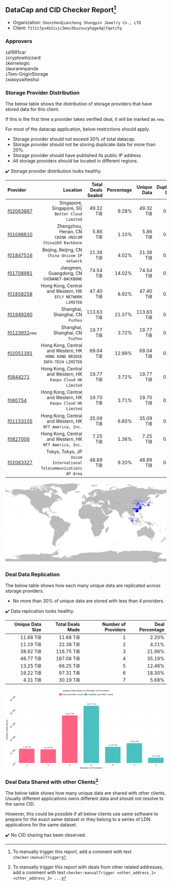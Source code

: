 ## DataCap and CID Checker Report[^1]
 - Organization: `ShenzhenQiancheng Shangpin Jewelry Co., LTD`
 - Client: `f172ifpx4b2ivjc3mov3busnuzyhqgedqlfqetzfq`
### Approvers
`1`a1991car<br/>`1`cryptowhizzard<br/>`1`kernelogic<br/>`1`laurarenpanda<br/>`1`Tom-OriginStorage<br/>`1`xiaoyuaiheshui

### Storage Provider Distribution
The below table shows the distribution of storage providers that have stored data for this client.

If this is the first time a provider takes verified deal, it will be marked as `new`.

For most of the datacap application, below restrictions should apply.
 - Storage provider should not exceed 30% of total datacap.
 - Storage provider should not be storing duplicate data for more than 20%.
 - Storage provider should have published its public IP address.
 - All storage providers should be located in different regions.

✔️ Storage provider distribution looks healthy.

| Provider                                                  |                                                                    Location | Total Deals Sealed | Percentage | Unique Data | Duplicate Deals |
| :-------------------------------------------------------- | --------------------------------------------------------------------------: | -----------------: | ---------: | ----------: | --------------: |
| [f02063867](https://filfox.info/en/address/f02063867)     |                         Singapore, Singapore, SG<br/>`Better Cloud Limited` |          49.32 TiB |      9.28% |   49.32 TiB |           0.00% |
| [f01098810](https://filfox.info/en/address/f01098810)     |                   Zhengzhou, Henan, CN<br/>`CHINA UNICOM China169 Backbone` |           5.86 TiB |      1.10% |    5.86 TiB |           0.00% |
| [f01847516](https://filfox.info/en/address/f01847516)     |                          Beijing, Beijing, CN<br/>`China Unicom IP network` |          21.38 TiB |      4.02% |   21.38 TiB |           0.00% |
| [f01708981](https://filfox.info/en/address/f01708981)     |                             Jiangmen, Guangdong, CN<br/>`CHINANET-BACKBONE` |          74.54 TiB |     14.02% |   74.54 TiB |           0.00% |
| [f01858258](https://filfox.info/en/address/f01858258)     |               Hong Kong, Central and Western, HK<br/>`EFLY NETWORK LIMITED` |          47.40 TiB |      8.92% |   47.40 TiB |           0.00% |
| [f01949260](https://filfox.info/en/address/f01949260)     |                                         Shanghai, Shanghai, CN<br/>`Fuzhou` |         113.63 TiB |     21.37% |  113.63 TiB |           0.00% |
| [f0123931](https://filfox.info/en/address/f0123931)`new`  |                                         Shanghai, Shanghai, CN<br/>`Fuzhou` |          19.77 TiB |      3.72% |   19.77 TiB |           0.00% |
| [f02051391](https://filfox.info/en/address/f02051391)     | Hong Kong, Central and Western, HK<br/>`HONG KONG BRIDGE INFO-TECH LIMITED` |          69.04 TiB |     12.99% |   69.04 TiB |           0.00% |
| [f0844271](https://filfox.info/en/address/f0844271)       |             Hong Kong, Central and Western, HK<br/>`Kaopu Cloud HK Limited` |          19.77 TiB |      3.72% |   19.77 TiB |           0.00% |
| [f060754](https://filfox.info/en/address/f060754)         |             Hong Kong, Central and Western, HK<br/>`Kaopu Cloud HK Limited` |          19.70 TiB |      3.71% |   19.70 TiB |           0.00% |
| [f01153105](https://filfox.info/en/address/f01153105)     |                  Hong Kong, Central and Western, HK<br/>`NTT America, Inc.` |          35.09 TiB |      6.60% |   35.09 TiB |           0.00% |
| [f0827006](https://filfox.info/en/address/f0827006)       |                  Hong Kong, Central and Western, HK<br/>`NTT America, Inc.` |           7.25 TiB |      1.36% |    7.25 TiB |           0.00% |
| [f02063327](https://filfox.info/en/address/f02063327)     |       Tokyo, Tokyo, JP<br/>`Vocom International Telecommunications AP Area` |          48.89 TiB |      9.20% |   48.89 TiB |           0.00% |

<img src="https://raw.githubusercontent.com/data-preservation-programs/filplus-checker-assets/main/filecoin-project/filecoin-plus-large-datasets/issues/1470/1680165579510.png"/>

### Deal Data Replication
The below table shows how each many unique data are replicated across storage providers.

- No more than 30% of unique data are stored with less than 4 providers.

✔️ Data replication looks healthy.

| Unique Data Size | Total Deals Made | Number of Providers | Deal Percentage |
| ---------------: | ---------------: | ------------------: | --------------: |
|        11.68 TiB |        11.68 TiB |                   1 |           2.20% |
|        11.19 TiB |        22.38 TiB |                   2 |           4.21% |
|        38.92 TiB |       116.75 TiB |                   3 |          21.96% |
|        46.77 TiB |       187.06 TiB |                   4 |          35.19% |
|        13.25 TiB |        66.25 TiB |                   5 |          12.46% |
|        16.22 TiB |        97.31 TiB |                   6 |          18.30% |
|         4.31 TiB |        30.19 TiB |                   7 |           5.68% |

<img src="https://raw.githubusercontent.com/data-preservation-programs/filplus-checker-assets/main/filecoin-project/filecoin-plus-large-datasets/issues/1470/1680165580512.png"/>

### Deal Data Shared with other Clients[^3]
The below table shows how many unique data are shared with other clients.
Usually different applications owns different data and should not resolve to the same CID.

However, this could be possible if all below clients use same software to prepare for the exact same dataset or they belong to a series of LDN applications for the same dataset.

✔️ No CID sharing has been observed.

[^1]: To manually trigger this report, add a comment with text `checker:manualTrigger`

[^2]: Deals from those addresses are combined into this report as they are specified with `checker:manualTrigger`

[^3]: To manually trigger this report with deals from other related addresses, add a comment with text `checker:manualTrigger <other_address_1> <other_address_2> ...`
